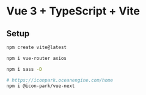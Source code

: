 # Vue 3 + TypeScript + Vite

## Setup

```sh
npm create vite@latest

npm i vue-router axios

npm i sass -D

# https://iconpark.oceanengine.com/home
npm i @icon-park/vue-next
```
  